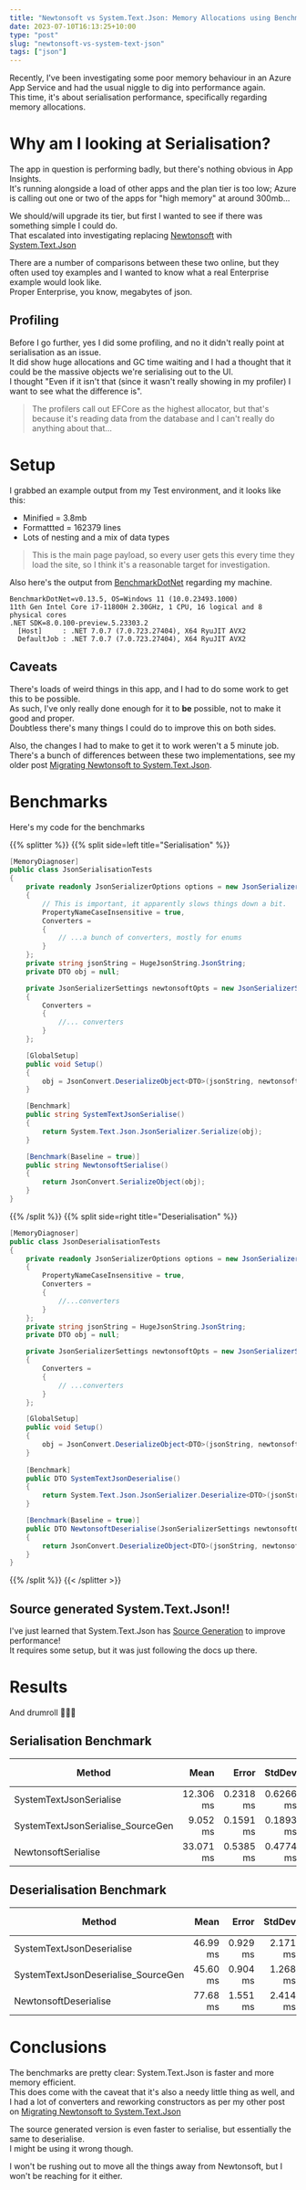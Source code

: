```yaml
---
title: "Newtonsoft vs System.Text.Json: Memory Allocations using BenchmarkDotNet"
date: 2023-07-10T16:13:25+10:00
type: "post"
slug: "newtonsoft-vs-system-text-json"
tags: ["json"]
---
```


Recently, I've been investigating some poor memory behaviour in an Azure App Service and had the usual niggle to dig into performance again.  
This time, it's about serialisation performance, specifically regarding memory allocations.  

<!--more-->  

# Why am I looking at Serialisation?   
The app in question is performing badly, but there's nothing obvious in App Insights.  
It's running alongside a load of other apps and the plan tier is too low; Azure is calling out one or two of the apps for "high memory" at around 300mb...    

We should/will upgrade its tier, but first I wanted to see if there was something simple I could do.  
That escalated into investigating replacing [Newtonsoft](https://www.newtonsoft.com/json) with [System.Text.Json](https://learn.microsoft.com/en-us/dotnet/standard/serialization/system-text-json/how-to?pivots=dotnet-7-0)

There are a number of comparisons between these two online, but they often used toy examples and I wanted to know what a real Enterprise example would look like.  
Proper Enterprise, you know, megabytes of json.  

## Profiling  
Before I go further, yes I did some profiling, and no it didn't really point at serialisation as an issue.  
It did show huge allocations and GC time waiting and I had a thought that it could be the massive objects we're serialising out to the UI.  
I thought "Even if it isn't that (since it wasn't really showing in my profiler) I want to see what the difference is".  
> The profilers call out EFCore as the highest allocator, but that's because it's reading data from the database and I can't really do anything about that...  

# Setup  
I grabbed an example output from my Test environment, and it looks like this:  
- Minified = 3.8mb  
- Formattted = 162379 lines  
- Lots of nesting and a mix of data types  

> This is the main page payload, so every user gets this every time they load the site, so I think it's a reasonable target for investigation.  

Also here's the output from [BenchmarkDotNet](https://github.com/dotnet/BenchmarkDotNet) regarding my machine.  

```  
BenchmarkDotNet=v0.13.5, OS=Windows 11 (10.0.23493.1000)
11th Gen Intel Core i7-11800H 2.30GHz, 1 CPU, 16 logical and 8 physical cores
.NET SDK=8.0.100-preview.5.23303.2
  [Host]     : .NET 7.0.7 (7.0.723.27404), X64 RyuJIT AVX2
  DefaultJob : .NET 7.0.7 (7.0.723.27404), X64 RyuJIT AVX2  
```

## Caveats  
There's loads of weird things in this app, and I had to do some work to get this to be possible.  
As such, I've only really done enough for it to **be** possible, not to make it good and proper.  
Doubtless there's many things I could do to improve this on both sides.  

Also, the changes I had to make to get it to work weren't a 5 minute job.  
There's a bunch of differences between these two implementations, see my older post [Migrating Newtonsoft to System.Text.Json](/content/posts/28-newtonsoft-to-system-net-json/index.md).  

# Benchmarks  
Here's my code for the benchmarks  

{{% splitter %}}
{{% split side=left title="Serialisation" %}}
```cs
[MemoryDiagnoser]
public class JsonSerialisationTests
{
    private readonly JsonSerializerOptions options = new JsonSerializerOptions()
    {
        // This is important, it apparently slows things down a bit.
        PropertyNameCaseInsensitive = true,
        Converters =
        {
            // ...a bunch of converters, mostly for enums
        }
    };
    private string jsonString = HugeJsonString.JsonString;
    private DTO obj = null;

    private JsonSerializerSettings newtonsoftOpts = new JsonSerializerSettings()
    {
        Converters =
        {
            //... converters
        }
    };

    [GlobalSetup]
    public void Setup()
    {
        obj = JsonConvert.DeserializeObject<DTO>(jsonString, newtonsoftOpts);
    }

    [Benchmark]
    public string SystemTextJsonSerialise()
    {
        return System.Text.Json.JsonSerializer.Serialize(obj);
    }

    [Benchmark(Baseline = true)]
    public string NewtonsoftSerialise()
    {
        return JsonConvert.SerializeObject(obj);
    }
}
```
{{% /split %}}
{{% split side=right title="Deserialisation" %}}
```cs
[MemoryDiagnoser]
public class JsonDeserialisationTests
{
    private readonly JsonSerializerOptions options = new JsonSerializerOptions()
    {
        PropertyNameCaseInsensitive = true,
        Converters =
        {
            //...converters
        }
    };
    private string jsonString = HugeJsonString.JsonString;
    private DTO obj = null;

    private JsonSerializerSettings newtonsoftOpts = new JsonSerializerSettings()
    {
        Converters =
        {
            // ...converters
        }
    };

    [GlobalSetup]
    public void Setup()
    {
        obj = JsonConvert.DeserializeObject<DTO>(jsonString, newtonsoftOpts);
    }
    
    [Benchmark]
    public DTO SystemTextJsonDeserialise()
    {
        return System.Text.Json.JsonSerializer.Deserialize<DTO>(jsonString, options);
    }

    [Benchmark(Baseline = true)]
    public DTO NewtonsoftDeserialise(JsonSerializerSettings newtonsoftOpts)
    {
        return JsonConvert.DeserializeObject<DTO>(jsonString, newtonsoftOpts);
    }
}
```
{{% /split %}}
{{< /splitter >}}  

## Source generated System.Text.Json!!  
I've just learned that System.Text.Json has [Source Generation](https://learn.microsoft.com/en-us/dotnet/standard/serialization/system-text-json/source-generation-modes?pivots=dotnet-7-0) to improve performance!  
It requires some setup, but it was just following the docs up there.  

# Results  
And drumroll 🥁🥁🥁  
## Serialisation Benchmark  
|                            Method |      Mean |     Error |    StdDev |    Median | Ratio |      Gen0 |      Gen1 |     Gen2 | Allocated | Alloc Ratio |
|---------------------------------- |----------:|----------:|----------:|----------:|------:|----------:|----------:|---------:|----------:|------------:|
|           SystemTextJsonSerialise | 12.306 ms | 0.2318 ms | 0.6266 ms | 12.093 ms |  0.40 |  296.8750 |  234.3750 | 234.3750 |   8.69 MB |        0.45 |
| SystemTextJsonSerialise_SourceGen |  9.052 ms | 0.1591 ms | 0.1893 ms |  8.999 ms |  0.27 |  265.6250 |  265.6250 | 265.6250 |   7.44 MB |        0.38 |
|               NewtonsoftSerialise | 33.071 ms | 0.5385 ms | 0.4774 ms | 33.225 ms |  1.00 | 1250.0000 | 1125.0000 | 312.5000 |  19.46 MB |        1.00 |


## Deserialisation Benchmark  
|                              Method |     Mean |    Error |   StdDev | Ratio | RatioSD |      Gen0 |      Gen1 |     Gen2 | Allocated | Alloc Ratio |
|------------------------------------ |---------:|---------:|---------:|------:|--------:|----------:|----------:|---------:|----------:|------------:|
|           SystemTextJsonDeserialise | 46.99 ms | 0.929 ms | 2.171 ms |  0.61 |    0.04 | 1000.0000 |  666.6667 | 250.0000 |  16.68 MB |        0.57 |
| SystemTextJsonDeserialise_SourceGen | 45.60 ms | 0.904 ms | 1.268 ms |  0.59 |    0.02 | 1000.0000 |  666.6667 | 250.0000 |  16.67 MB |        0.57 |
|               NewtonsoftDeserialise | 77.68 ms | 1.551 ms | 2.414 ms |  1.00 |    0.00 | 2714.2857 | 1142.8571 | 285.7143 |  29.26 MB |        1.00 |


# Conclusions  
The benchmarks are pretty clear: System.Text.Json is faster and more memory efficient.  
This does come with the caveat that it's also a needy little thing as well, and I had a lot of converters and reworking constructors as per my other post on [Migrating Newtonsoft to System.Text.Json](/content/posts/28-newtonsoft-to-system-net-json/index.md)  

The source generated version is even faster to serialise, but essentially the same to deserialise.  
I might be using it wrong though.  

I won't be rushing out to move all the things away from Newtonsoft, but I won't be reaching for it either.  